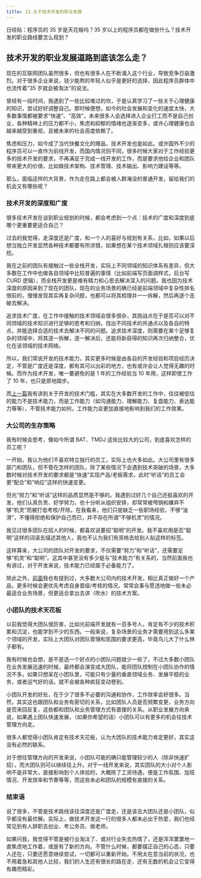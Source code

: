 ```yaml
---
title: 13.关于技术开发的职业发展
---
```


日经贴：程序员的 35 岁是天花板吗？35 岁以上的程序员都在做些什么？技术开发的职业路线要怎么规划？

<!--more-->

## 技术开发的职业发展道路到底该怎么走？

现在的互联网团队虽然很多，但也有很多人在不断涌入这个行业，导致竞争日益激烈。对于很多企业来说，钱少能熬的年轻人似乎是更好的选择，因此程序员群体中也流传着“35 岁就会被淘汰”的说法。

曾经有一段时间，我遇到了一些比较难过的坎，于是认真学习了一些关于心理健康的知识，尝试好好调整自己。那时候便想，如今的社会发展和变化的速度太快，大多数事情都被要求“快速”、“高效”，未来很多人会选择进入企业打工而不是自己创业，各种精神上的压力都不小，焦虑和抑郁的情绪也逐渐变多，或许心理健康也会越来越受到重视，且被未来的社会高度依赖了。

焦虑和压力，如今成了当代快餐文化的赠品，技术开发也是如此。或许国外不少的程序员可以一直作为前线开发，而国内情况则不同，很多时候大家对于工作经验更多的技术开发的要求，不再满足于完成一线开发的工作，而是要求他给企业和团队带来更大的价值，比如做技术架构、技术管理、技术输出、影响力建设等等。

那么，面临这样的大背景，作为走在路上都会被人群淹没的普通开发，留给我们的机会又有哪些呢？

### 技术开发的深度和广度

很多技术开发在谈到职业规划的时候，都会考虑到一个点：技术的广度和深度到底哪个更重要更适合自己？

过去的我觉得，走深度还是广度，和一个人的喜好与规划有关系，比如，如果以后想当独立开发显然各种技术都要有所涉猎，如果想在某个技术领域扎根则应该要深挖。

我在之前的团队有接触过一些全栈开发，实际上不同领域的知识体系有差异，但大多数在工作中也做各自领域中比较普遍的事情（比如前端写页面调样式，后台写 CURD 逻辑），而全栈开发更是难有精力和心思去解决深入的问题。我也因为技术深度的原因来到了现在的团队，现在的业务场景的确已经是前端领域中复杂性排名很前的，慢慢发现其实再复杂问题，也都可以将其梳理并一一拆解，然后再逐个击破去解决。

追求技术广度，在工作中接触的技术领域会很多很杂，其挑战点在于是否可以对不同领域的技术知识进行足够的思考和归纳，找出不同技术的共通点以及各自的特点，并能选择合适的技术去解决不同的问题。追求技术深度，则需要在某个足够复杂的领域中，将其逐一拆解，逐一解决后，还能将新获得的知识再次归纳整合，优化在该领域的技术网络。

所以，我们常说开发的技术能力，其实更多时候是由各自的开发经验和项目经历决定，不管是广度还是深度，都有其可以出彩的地方，也有或许会让人觉得无趣的时候。而作为技术开发，唯一要避免的是 1 年的工作经验当 10 年用，这样即使工作了 10 年，也只是原地踏步。

而[上一篇](https://godbasin.github.io/2021/11/12/about-front-end-12/)我有讲到关于开发的技术门槛，其实在大多数开发的工作中，往往被低估的能力不是技术能力，而是工作能力（如沟通能力、理解能力、复盘能力、表达能力等等），不管技术能力如何，工作能力会更加直接地影响到我们的工作效果。

### 大公司的生存策略

我有时候会思考，像如今所谓 BAT、TMDJ 这些比较大的公司，到底喜欢怎样的员工呢？

一开始，我认为他们不喜欢特立独行的员工，实际上也大多如此。大公司里有很多部门和团队，但不管在怎样的团队，除了某些情况下会遇到技术突破的场景，大多数时候对技术开发的要求都是“快速”实现产品/老板需求，此时“听话”的员工会更“配合”和“响应”这样的快速变更。

但光“努力”和“听话”这样的品质显然是不够的。我遇到过好几个自己还挺喜欢的开发，他们认真负责、好学努力，也十分听从组织安排，却常常被甩锅和嫌弃不够“机灵”而被打低考核/开除。在我看来，他们只是缺乏一些职场经验，不够“油滑”，不懂得拒绝和保护自己而已，并不存在所谓“不够机灵”的情况。

我见过很多团队在招人的时候，都喜欢说要招“聪明”的开发。我不喜欢用是否“聪明”这样的词语去描述其他人，我也不认为我们有资格去给别人贴这样的标签。

这样算来，大公司的团队对开发的要求，不仅需要“努力”和“听话”，还需要足够“机灵”和“聪明”。这其中甚至没有多少是与“技术能力”有关系的，当然前面我也有讲过，对于开发来说，技术能力已经属于必备能力了。

除此之外，[前面](https://godbasin.github.io/2021/10/10/about-front-end-11/)我也有提到过，大多数大公司内的技术开发，相比真正做好一个产品，更多时候会更优先考虑自身晋级/考核的情况，常常会事与愿违地做一些未必最适合业务场景，但更适合拿出去讲（吹水）的技术方案。

### 小团队的技术天花板

以前我觉得大团队很厉害，比如光前端开发就有一百多号人，肯定有不少的技术积累和沉淀，也能学到不少的东西。一般来说，复杂场景的业务才需要用到这么多某个领域的开发，实际上大团队对团队管理和氛围的要求更高，毕竟鸟儿大了什么林子都有。

我有时候也会想，是不是选一个好点的小团队问题就少一些了，不过大多数小团队在业务发展迅速的时候，最终都会演变成大团队，能将团队控制在小团队协作的情况不多。如果只想呆在小团队里，可能只有少量的垂直领域业务、发展平稳的业务，或者运气好的话，就不会被各种疯狂变动卷到。

小团队开发的好处，在于少了很多不必要的沟通和协作，工作效率会好很多。当然，其实这也跟团队和业务有密切的关系，比如团队人员是否频繁变更，业务方向是否来回反复，这些都和团队和业务管理方式有直接的关系。从职业发展方向来说，如果遇上团队快速发展，（如果你希望的话）小团队可以有更多的机会往技术管理方向走。

很多人都觉得小团队肯定有技术天花板，认为大团队的技术能力肯定更好，其实这没有必然的联系。

对于想往管理方向的开发来说，小团队可能的确只能管理较少的人（除非快速扩招），而大团队则可以继续往上升。对于一线开发来说，其实团队的大小对个人影响不是非常大，直接影响到个人体验的，大概除了工资待遇，便是工作氛围、加班情况、开发效率和节奏等等，而这些未必和团队的规模有直接的关系。

### 结束语

说了很多，不管是技术路线该往深度还是广度走，还是该去大团队还是小团队，似乎都没有最优解。实际上，做技术开发这一行的很多人都未必出于热爱，我们也经常见到有人辞职去创业、考公务员、做老师。

如果问我，我觉得不管是被行业淘汰了、或对行业失去热情了，还是浑浑噩噩地一直焦虑地工作着，或是有了新的方向。不管什么时候，都要摆正自己的心态，只要人还在，只要还愿意继续尝试，一切都可以重新开始。不用太在意当前的状况，也不用着急和其他人比较，我们的人生还有很长的路在走，还有无数的机会让它变得有趣而精彩。
